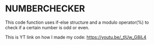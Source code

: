 # NUMBERCHECKER
This code function uses if-else structure and a modulo operator(%) to check if a certain number is odd or even.

This is YT link on how I made my code:
https://youtu.be/_tIUw_G8iL4
